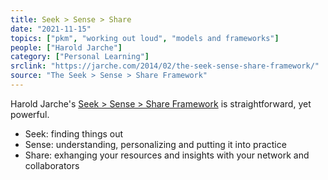 ```yaml
---
title: Seek > Sense > Share
date: "2021-11-15"
topics: ["pkm", "working out loud", "models and frameworks"]
people: ["Harold Jarche"]
category: ["Personal Learning"]
srclink: "https://jarche.com/2014/02/the-seek-sense-share-framework/"
source: "The Seek > Sense > Share Framework"
---
```


Harold Jarche's [Seek > Sense > Share Framework](https://jarche.com/2014/02/the-seek-sense-share-framework/) is straightforward, yet powerful.

- Seek: finding things out
- Sense: understanding, personalizing and putting it into practice
- Share: exhanging your resources and insights with your network and collaborators



